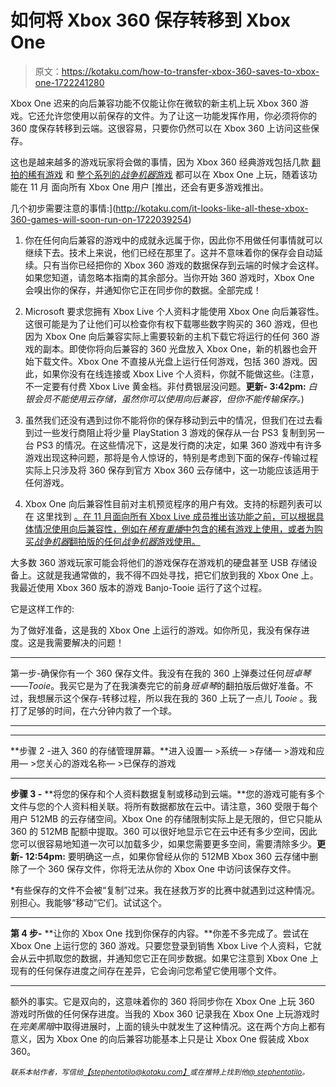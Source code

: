 # 如何将 Xbox 360 保存转移到 Xbox One

> 原文：<https://kotaku.com/how-to-transfer-xbox-360-saves-to-xbox-one-1722241280>

Xbox One 迟来的向后兼容功能不仅能让你在微软的新主机上玩 Xbox 360 游戏。它还允许您使用以前保存的文件。为了让这一功能发挥作用，你必须将你的 360 度保存转移到云端。这很容易，只要你仍然可以在 Xbox 360 上访问这些保存。

这也是越来越多的游戏玩家将会做的事情，因为 Xbox 360 经典游戏包括几款 [翻拍的稀有游戏](http://kotaku.com/rare-replay-the-kotaku-review-1721781195) 和 [整个系列的*战争机器*游戏](http://kotaku.com/all-the-gear-of-war-games-will-be-backwards-compatible-1721725437) 都可以在 Xbox One 上玩，随着该功能在 11 月 面向所有 Xbox One 用户 [推出，还会有更多游戏推出。

几个初步需要注意的事情:](http://kotaku.com/it-looks-like-all-these-xbox-360-games-will-soon-run-on-1722039254) 



1.  你在任何向后兼容的游戏中的成就永远属于你，因此你不用做任何事情就可以继续下去。技术上来说，他们已经在那里了。这并不意味着你的保存会自动延续。只有当你已经把你的 Xbox 360 游戏的数据保存到云端的时候才会这样。如果您知道，请忽略本指南的其余部分。当你开始 360 游戏时，Xbox One 会嗅出你的保存，并通知你它正在同步你的数据。全部完成！

2.  Microsoft 要求您拥有 Xbox Live 个人资料才能使用 Xbox One 向后兼容性。这很可能是为了让他们可以检查你有权下载哪些数字购买的 360 游戏，但也因为 Xbox One 向后兼容实际上需要较新的主机下载它将运行的任何 360 游戏的副本。即使你将向后兼容的 360 光盘放入 Xbox One，新的机器也会开始下载文件。Xbox One 不直接从光盘上运行任何游戏，包括 360 游戏。因此，如果你没有在线连接或 Xbox Live 个人资料，你就不能做这些。(注意，不一定要有付费 Xbox Live 黄金档。非付费银层没问题。**更新- 3:42pm:** *白银会员不能使用云存储，虽然你可以使用向后兼容，但你不能传输保存。*)
3.  虽然我们还没有遇到过你不能将你的保存移动到云中的情况，但我们在过去看到过一些发行商阻止将少量 PlayStation 3 游戏的保存从一台 PS3 复制到另一台 PS3 的情况。在这些情况下，这是发行商的决定，如果 360 游戏中有许多游戏出现这种问题，那将是令人惊讶的，特别是考虑到下面的保存-传输过程实际上只涉及将 360 保存到官方 Xbox 360 云存储中，这一功能应该适用于任何游戏。
4.  Xbox One 向后兼容性目前对主机预览程序的用户有效。支持的标题列表可以在 这里找到 [。在 11 月面向所有 Xbox Live 成员推出该功能之前，可以根据具体情况使用向后兼容性，例如在*稀有重播*中包含的稀有游戏上使用，或者为购买*战争机器*翻拍版的任何*战争机器*游戏使用。](http://www.xbox.com/en-US/xbox-one/backward-compatibility/available-games)

大多数 360 游戏玩家可能会将他们的游戏保存在游戏机的硬盘甚至 USB 存储设备上。这就是我通常做的，我不得不四处寻找，把它们放到我的 Xbox One 上。我最近使用 Xbox 360 版本的游戏 Banjo-Tooie 运行了这个过程。

它是这样工作的:

为了做好准备，这是我的 Xbox One 上运行的游戏。如你所见，我没有保存进度。这是我需要解决的问题！

* * *

第一步-确保你有一个 360 保存文件。我没有在我的 360 上弹奏过任何*班卓琴——Tooie*。我买它是为了在我演奏完它的前身*班卓琴*的翻拍版后做好准备。不过，我想展示这个保存-转移过程，所以我在我的 360 上玩了一点儿 *Tooie* 。我打了足够的时间，在六分钟内救了一个球。

* * *

* * *

**步骤 2 -进入 360 的存储管理屏幕。**进入设置— >系统— >存储— >游戏和应用— >您关心的游戏名称— >已保存的游戏

* * *

**步骤 3 -** **将您的保存和个人资料数据复制或移动到云端。**您的游戏可能有多个文件与您的个人资料相关联。将所有数据都放在云中。请注意，360 受限于每个用户 512MB 的云存储空间。Xbox One 的存储限制实际上是无限的，但它只能从 360 的 512MB 配额中提取。360 可以很好地显示它在云中还有多少空间，因此您可以很容易地知道一次可以加载多少，如果您需要更多空间，需要清除多少。**更新- 12:54pm:** 要明确这一点，如果你曾经从你的 512MB Xbox 360 云存储中删除了一个 360 保存文件，你将无法从你的 Xbox One 中访问该保存文件。

*有些保存的文件不会被“复制”过来。我在拯救万岁的比赛中就遇到过这种情况。别担心。我能够“移动”它们。试试这个。

* * *

**第 4 步-** **让你的 Xbox One 找到你保存的内容。**你差不多完成了。尝试在 Xbox One 上运行您的 360 游戏。只要您登录到销售 Xbox Live 个人资料，它就会从云中抓取您的数据，并通知您它正在同步数据。如果它注意到 Xbox One 上现有的任何保存进度之间存在差异，它会询问您希望它使用哪个文件。

* * *

额外的事实。它是双向的，这意味着你的 360 将同步你在 Xbox One 上玩 360 游戏时所做的任何保存进度。当我的 Xbox 360 记录我在 Xbox One 上玩游戏时在*完美黑暗*中取得进展时，上面的镜头中就发生了这种情况。这在两个方向上都有意义，因为 Xbox One 的向后兼容功能基本上只是让 Xbox One 假装成 Xbox 360。

<small>*联系本帖作者，写信给*</small>[<small>*【stephentotilo@kotaku.com】*</small>](mailto:stephentotilo@kotaku.com)<small>*或在推特上找到他*</small>[<small>*@ stephentotilo*</small>](https://twitter.com/stephentotilo)<small>*。*</small>